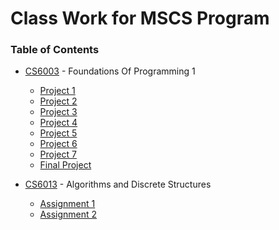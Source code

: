 # Class Work for MSCS Program

### Table of Contents
  - [CS6003](https://github.com/amasse-1/class_work/tree/main/CSC6003) - Foundations Of Programming 1
    - [Project 1](https://github.com/amasse-1/class_work/blob/main/CSC6003/project1.py)
    - [Project 2](https://github.com/amasse-1/class_work/blob/main/CSC6003/project2.py)
    - [Project 3](https://github.com/amasse-1/class_work/tree/main/CSC6003/project3) 
    - [Project 4](https://github.com/amasse-1/class_work/tree/main/CSC6003/project4)
    - [Project 5](https://github.com/amasse-1/class_work/blob/main/CSC6003/project5.py)
    - [Project 6](https://github.com/amasse-1/class_work/tree/main/CSC6003/project6)
    - [Project 7](https://github.com/amasse-1/class_work/tree/main/CSC6003/project7)
    - [Final Project](https://github.com/amasse-1/class_work/tree/main/CSC6003/Final%20Project)
  
  - [CS6013](https://github.com/amasse-1/class_work/tree/CS6013) - Algorithms and Discrete Structures
    - [Assignment 1](https://github.com/amasse-1/class_work/tree/CS6013/assignment1)
    - [Assignment 2](https://github.com/amasse-1/class_work/tree/CS6013/assignment2)
